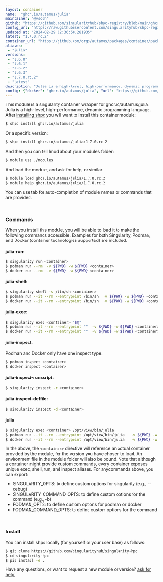 ```yaml
---
layout: container
name:  "ghcr.io/autamus/julia"
maintainer: "@vsoch"
github: "https://github.com/singularityhub/shpc-registry/blob/main/ghcr.io/autamus/julia/container.yaml"
config_url: "https://raw.githubusercontent.com/singularityhub/shpc-registry/main/ghcr.io/autamus/julia/container.yaml"
updated_at: "2024-02-29 02:36:50.281935"
latest: "1.7.0.rc.2"
container_url: "https://github.com/orgs/autamus/packages/container/package/julia"
aliases:
 - "julia"
versions:
 - "1.6.0"
 - "1.6.1"
 - "1.6.2"
 - "1.6.3"
 - "1.7.0.rc.2"
 - "latest"
description: "Julia is a high-level, high-performance, dynamic programming language."
config: {"docker": "ghcr.io/autamus/julia", "url": "https://github.com/orgs/autamus/packages/container/package/julia", "maintainer": "@vsoch", "description": "Julia is a high-level, high-performance, dynamic programming language.", "latest": {"1.7.0.rc.2": "sha256:8deb90f4aaa4e779d80e0c7d04c99b9364c2f4545e4b9ca197d25dc58ccf4cc3"}, "tags": {"1.6.0": "sha256:e898f6e5faced775bca53c9e8cd28f56f1b6d42a719d06678a7012ab9f21f32e", "1.6.1": "sha256:527b37ce591be6b704efcb8019f16dbb0163f12433d0af8258153c892b33998d", "1.6.2": "sha256:34ef0a0fbfdca83bb05bf05faddb180d8dd82d7c5ab19fc405b478003d58d9de", "1.6.3": "sha256:f84fc45e71f4995278758398961231c088bfbbcd92d698a1d0ccb16de41f80f5", "1.7.0.rc.2": "sha256:8deb90f4aaa4e779d80e0c7d04c99b9364c2f4545e4b9ca197d25dc58ccf4cc3", "latest": "sha256:8deb90f4aaa4e779d80e0c7d04c99b9364c2f4545e4b9ca197d25dc58ccf4cc3"}, "aliases": {"julia": "/opt/view/bin/julia"}}
---
```


This module is a singularity container wrapper for ghcr.io/autamus/julia.
Julia is a high-level, high-performance, dynamic programming language.
After [installing shpc](#install) you will want to install this container module:


```bash
$ shpc install ghcr.io/autamus/julia
```

Or a specific version:

```bash
$ shpc install ghcr.io/autamus/julia:1.7.0.rc.2
```

And then you can tell lmod about your modules folder:

```bash
$ module use ./modules
```

And load the module, and ask for help, or similar.

```bash
$ module load ghcr.io/autamus/julia/1.7.0.rc.2
$ module help ghcr.io/autamus/julia/1.7.0.rc.2
```

You can use tab for auto-completion of module names or commands that are provided.

<br>

### Commands

When you install this module, you will be able to load it to make the following commands accessible.
Examples for both Singularity, Podman, and Docker (container technologies supported) are included.

#### julia-run:

```bash
$ singularity run <container>
$ podman run --rm  -v ${PWD} -w ${PWD} <container>
$ docker run --rm  -v ${PWD} -w ${PWD} <container>
```

#### julia-shell:

```bash
$ singularity shell -s /bin/sh <container>
$ podman run --it --rm --entrypoint /bin/sh  -v ${PWD} -w ${PWD} <container>
$ docker run --it --rm --entrypoint /bin/sh  -v ${PWD} -w ${PWD} <container>
```

#### julia-exec:

```bash
$ singularity exec <container> "$@"
$ podman run --it --rm --entrypoint ""  -v ${PWD} -w ${PWD} <container> "$@"
$ docker run --it --rm --entrypoint ""  -v ${PWD} -w ${PWD} <container> "$@"
```

#### julia-inspect:

Podman and Docker only have one inspect type.

```bash
$ podman inspect <container>
$ docker inspect <container>
```

#### julia-inspect-runscript:

```bash
$ singularity inspect -r <container>
```

#### julia-inspect-deffile:

```bash
$ singularity inspect -d <container>
```


#### julia

```bash
$ singularity exec <container> /opt/view/bin/julia
$ podman run --it --rm --entrypoint /opt/view/bin/julia   -v ${PWD} -w ${PWD} <container> -c " $@"
$ docker run --it --rm --entrypoint /opt/view/bin/julia   -v ${PWD} -w ${PWD} <container> -c " $@"
```



In the above, the `<container>` directive will reference an actual container provided
by the module, for the version you have chosen to load. An environment file in the
module folder will also be bound. Note that although a container
might provide custom commands, every container exposes unique exec, shell, run, and
inspect aliases. For anycommands above, you can export:

 - SINGULARITY_OPTS: to define custom options for singularity (e.g., --debug)
 - SINGULARITY_COMMAND_OPTS: to define custom options for the command (e.g., -b)
 - PODMAN_OPTS: to define custom options for podman or docker
 - PODMAN_COMMAND_OPTS: to define custom options for the command

<br>

### Install

You can install shpc locally (for yourself or your user base) as follows:

```bash
$ git clone https://github.com/singularityhub/singularity-hpc
$ cd singularity-hpc
$ pip install -e .
```

Have any questions, or want to request a new module or version? [ask for help!](https://github.com/singularityhub/singularity-hpc/issues)